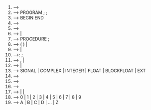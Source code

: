 1. <signal-program> --> <program>
2. <program> --> PROGRAM <procedure-identifier> ; <block> ;
3. <block> --> <declarations> BEGIN <statements-list> END
4. <statements-list> --> <empty>
5. <declarations> --> <procedure-declarations>
6. <procedure-declarations> --> <procedure> <proceduredeclarations> | <empty>
7. <procedure> --> PROCEDURE <procedure-identifier><parameters-list> ;
8. <parameters-list> --> ( <declarations-list> ) | <empty>
9. <declarations-list> --> <declaration> <declarationslist> | <empty>
10. <declaration> --><variable-identifier><identifierslist>:<attribute><attributes-list> ;
11. <identifiers-list> --> , <variable-identifier><identifiers-list> | <empty>
12. <attributes-list> --> <attribute> <attributes-list> | <empty>
13. <attribute> --> SIGNAL | COMPLEX | INTEGER | FLOAT | BLOCKFLOAT | EXT
14. <variable-identifier> --> <identifier>
15. <procedure-identifier> --> <identifier>
16. <identifier> --> <letter><string>
17. <string> --> <letter><string> | <digit><string> | <empty>
18. <digit> --> 0 | 1 | 2 | 3 | 4 | 5 | 6 | 7 | 8 | 9
19. <letter> --> A | B | C | D | ... | Z